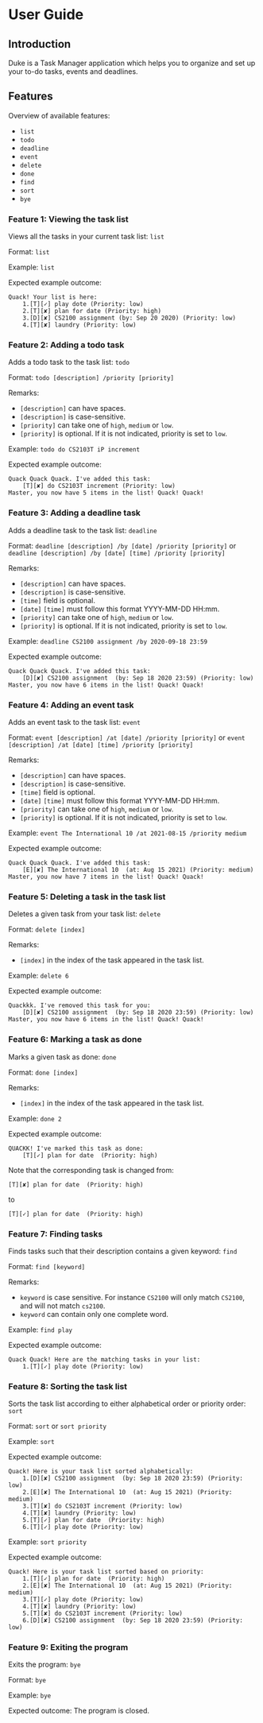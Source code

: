 # User Guide

## Introduction
Duke is a Task Manager application which helps you to organize and set up your to-do tasks, events and deadlines.

## Features 
Overview of available features:  
  * `list`  
  * `todo`  
  * `deadline`  
  * `event`  
  * `delete`  
  * `done`  
  * `find`  
  * `sort`  
  * `bye` 

### Feature 1: Viewing the task list
Views all the tasks in your current task list: `list` 

Format: `list`  

Example: `list`  

Expected example outcome:  
```
Quack! Your list is here:
    1.[T][✓] play dote (Priority: low)
    2.[T][✘] plan for date (Priority: high)
    3.[D][✘] CS2100 assignment (by: Sep 20 2020) (Priority: low)
    4.[T][✘] laundry (Priority: low)
```

### Feature 2: Adding a todo task
Adds a todo task to the task list: `todo`  

Format: `todo [description] /priority [priority]`  

Remarks:  
  * `[description]` can have spaces.  
  * `[description]` is case-sensitive.  
  * `[priority]` can take one of `high`, `medium` or `low`.  
  * `[priority]` is optional. If it is not indicated, priority is set to `low`.  

Example: `todo do CS2103T iP increment`  

Expected example outcome:
```
Quack Quack Quack. I've added this task: 
    [T][✘] do CS2103T increment (Priority: low)
Master, you now have 5 items in the list! Quack! Quack!
```

### Feature 3: Adding a deadline task
Adds a deadline task to the task list: `deadline`  

Format: `deadline [description] /by [date] /priority [priority]` or `deadline [description] /by [date] [time] /priority [priority]`  

Remarks:  
  * `[description]` can have spaces.  
  * `[description]` is case-sensitive.
  * `[time]` field is optional.  
  * `[date]` `[time]` must follow this format YYYY-MM-DD HH:mm.  
  * `[priority]` can take one of `high`, `medium` or `low`.  
  * `[priority]` is optional. If it is not indicated, priority is set to `low`.  

Example: `deadline CS2100 assignment /by 2020-09-18 23:59`  

Expected example outcome:  
```
Quack Quack Quack. I've added this task: 
    [D][✘] CS2100 assignment  (by: Sep 18 2020 23:59) (Priority: low)
Master, you now have 6 items in the list! Quack! Quack!
```

### Feature 4: Adding an event task
Adds an event task to the task list: `event`  

Format: `event [description] /at [date] /priority [priority]` or `event [description] /at [date] [time] /priority [priority]`  

Remarks:  
  * `[description]` can have spaces.  
  * `[description]` is case-sensitive.
  * `[time]` field is optional.  
  * `[date]` `[time]` must follow this format YYYY-MM-DD HH:mm.  
  * `[priority]` can take one of `high`, `medium` or `low`.  
  * `[priority]` is optional. If it is not indicated, priority is set to `low`.  

Example: `event The International 10 /at 2021-08-15 /priority medium`  

Expected example outcome:  
```
Quack Quack Quack. I've added this task: 
    [E][✘] The International 10  (at: Aug 15 2021) (Priority: medium)
Master, you now have 7 items in the list! Quack! Quack!
```

### Feature 5: Deleting a task in the task list  
Deletes a given task from your task list: `delete`  

Format: `delete [index]`  

Remarks:  
  * `[index]` in the index of the task appeared in the task list.  
	
Example: `delete 6`  

Expected example outcome:
```
Quackkk. I've removed this task for you: 
    [D][✘] CS2100 assignment  (by: Sep 18 2020 23:59) (Priority: low)
Master, you now have 6 items in the list! Quack! Quack!
```

### Feature 6: Marking a task as done
Marks a given task as done: `done`  

Format: `done [index]`  

Remarks:  
  * `[index]` in the index of the task appeared in the task list.  
	
Example: `done 2`  

Expected example outcome:  
```
QUACKK! I've marked this task as done:
    [T][✓] plan for date  (Priority: high)
```

Note that the corresponding task is changed from:  
```
[T][✘] plan for date  (Priority: high)
```
to
```
[T][✓] plan for date  (Priority: high)
```

### Feature 7: Finding tasks
Finds tasks such that their description contains a given keyword: `find`  

Format: `find [keyword]`  

Remarks:  
  * `keyword` is case sensitive. For instance `CS2100` will only match `CS2100`, and will not match `cs2100`.  
  * `keyword` can contain only one complete word.  
	
Example: `find play`  

Expected example outcome:  
```
Quack Quack! Here are the matching tasks in your list:
    1.[T][✓] play dote (Priority: low)
```

### Feature 8: Sorting the task list  
Sorts the task list according to either alphabetical order or priority order: `sort`  

Format: `sort` or `sort priority`

Example: `sort`  

Expected example outcome:
```
Quack! Here is your task list sorted alphabetically:
    1.[D][✘] CS2100 assignment  (by: Sep 18 2020 23:59) (Priority: low)
    2.[E][✘] The International 10  (at: Aug 15 2021) (Priority: medium)
    3.[T][✘] do CS2103T increment (Priority: low)
    4.[T][✘] laundry (Priority: low)
    5.[T][✓] plan for date  (Priority: high)
    6.[T][✓] play dote (Priority: low)
```

Example: `sort priority`  

Expected example outcome:  
```
Quack! Here is your task list sorted based on priority:
    1.[T][✓] plan for date  (Priority: high)
    2.[E][✘] The International 10  (at: Aug 15 2021) (Priority: medium)
    3.[T][✓] play dote (Priority: low)
    4.[T][✘] laundry (Priority: low)
    5.[T][✘] do CS2103T increment (Priority: low)
    6.[D][✘] CS2100 assignment  (by: Sep 18 2020 23:59) (Priority: low)
```

### Feature 9: Exiting the program  
Exits the program: `bye`  

Format: `bye`  

Example: `bye`  

Expected outcome: The program is closed.


